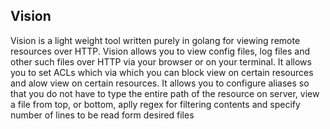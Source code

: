 ## Vision

Vision is a light weight tool written purely in golang for viewing remote resources over HTTP. Vision allows you to view
config files, log files and other such files over HTTP via your browser or on your terminal. It allows you to set ACLs which
via which you can block view on certain resources and alow view on certain resources. It allows you to configure aliases
so that you do not have to type the entire path of the resource on server, view a file from top, or bottom, aplly regex
for filtering contents and specify number of lines to be read form desired files


